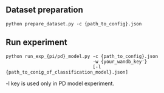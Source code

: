 ## Dataset preparation
```buildoutcfg
python prepare_dataset.py -c {path_to_config}.json
```

## Run experiment 
```buildoutcfg
python run_exp_{pi/pd}_model.py -c {path_to_config}.json
                                -w {your_wandb_key'}
                                [-l {path_to_conig_of_classification_model}.json]
```
-l key is used only in PD model experiment.